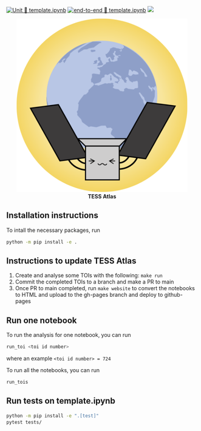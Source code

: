 [![Unit 🧪 `template.ipynb`](https://github.com/dfm/tess-atlas/workflows/Unit%20%F0%9F%A7%AA%20%60template.ipynb%60/badge.svg)](https://github.com/dfm/tess-atlas/actions?query=workflow%3A%22Unit+%F0%9F%A7%AA+%60template.ipynb%60%22)
[![end-to-end 🧪 `template.ipynb`](https://github.com/dfm/tess-atlas/workflows/end-to-end%20%F0%9F%A7%AA%20%60template.ipynb%60/badge.svg)](https://github.com/dfm/tess-atlas/actions?query=workflow%3A%22end-to-end+%F0%9F%A7%AA+%60template.ipynb%60%22)
[![](https://img.shields.io/badge/Paper-Download-orange)](https://nightly.link/dfm/tess-atlas/workflows/build_paper/paper/main.pdf.zip)

<p align="center">
  <img width = "450" src="docs/static/atlas_logo.png" />
  <br>
  <b>TESS Atlas</b>
</p>

## Installation instructions
To intall the necessary packages, run
```bash
python -m pip install -e .
```

## Instructions to update TESS Atlas
1. Create and analyse some TOIs with the following: `make run`
2. Commit the completed TOIs to a branch and make a PR to main
3. Once PR to main completed, run `make website` to convert the notebooks to HTML and upload to the gh-pages branch and deploy to github-pages

## Run one notebook
To run the analysis for one notebook, you can run
```bash
run_toi <toi id number>
```
where an example `<toi id number> = 724`

To run all the notebooks, you can run
```bash
run_tois
```

## Run tests on template.ipynb
```bash
python -m pip install -e ".[test]"
pytest tests/
```
